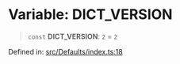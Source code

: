 # Variable: DICT\_VERSION

> `const` **DICT\_VERSION**: `2` = `2`

Defined in: [src/Defaults/index.ts:18](https://github.com/WhiskeySockets/Baileys/blob/2fdabb7f387029b680a2c5e056c7022c25b0f110/src/Defaults/index.ts#L18)
